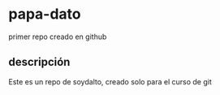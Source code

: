# papa-dato
primer repo creado en github

## descripción 
Este es un repo de soydalto, creado solo para el curso de git
